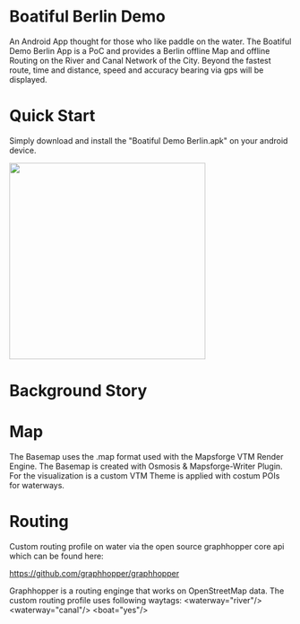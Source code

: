 # Boatiful Berlin Demo

An Android App thought for those who like paddle on the water. The Boatiful Demo Berlin App is a PoC and provides a Berlin offline Map
and offline Routing on the River and Canal Network of the City. Beyond the fastest route, time and distance, speed and accuracy bearing via gps will be displayed.




# Quick Start
Simply download and install the "Boatiful Demo Berlin.apk" on your android device.


 <img src="ftp://davmol.de/git_hub_data/Screenshot_20190120-130040.jpg" width="350">
 
# Background Story

# Map
The Basemap uses the .map format used with the Mapsforge VTM Render Engine.
The Basemap is created with Osmosis & Mapsforge-Writer Plugin. For the visualization is a custom VTM Theme is applied with costum POIs for waterways. 

# Routing
Custom routing profile on water via the open source graphhopper core api which can be found here:

https://github.com/graphhopper/graphhopper

Graphhopper is a routing enginge that works on OpenStreetMap data. The custom routing profile uses following waytags:
<waterway="river"/>
<waterway="canal"/>
<boat="yes"/>


